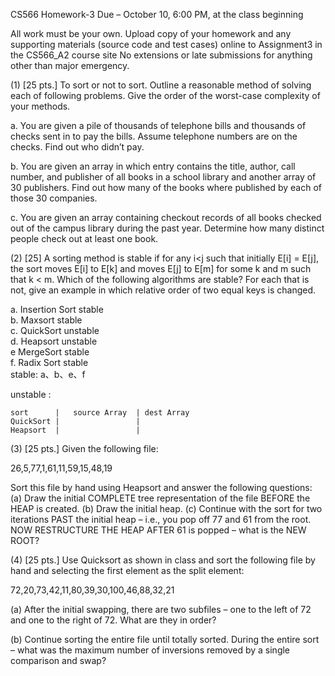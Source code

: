 CS566 Homework-3
Due – October 10, 6:00 PM, at the class beginning
 
All work must be your own.  Upload copy of your homework and any supporting materials (source code and test cases) online to Assignment3 in the CS566_A2 course site
No extensions or late submissions for anything other than major emergency. 
 

(1) [25 pts.]  To sort or not to sort. Outline a reasonable method of solving each of following problems. Give the order of the worst-case complexity of your methods.

a.  You are given a pile of thousands of telephone bills and thousands of checks sent in to pay the bills. Assume telephone numbers are on the checks. Find out who didn’t pay.

b. You are given an array in which entry contains the title, author, call number, and publisher of all books in a school library and another array of 30 publishers. Find out how many of the books where published by each of those 30 companies.

c.  You are given an array containing checkout records of all books checked out of the campus library during the past year. Determine how many distinct people check out at least one book.

(2) [25]  A sorting method is stable if for any i<j such that initially E[i] = E[j], the sort moves E[i] to E[k] and moves E[j] to E[m] for some k and m such that k < m.  Which of the following algorithms are stable? For each that is not, give an example in which relative order of two equal keys  is changed.

a. Insertion Sort       stable   
b. Maxsort          stable   
c. QuickSort     unstable   
d. Heapsort      unstable    
e  MergeSort    stable   
f. Radix Sort    stable   
stable: a、b、e、f

unstable :    

```
sort      |   source Array  | dest Array  
QuickSort |    	            |   
Heapsort  |    	            |    
```

(3) [25 pts.] Given the following file:

26,5,77,1,61,11,59,15,48,19  

Sort this file by hand using Heapsort and answer the following questions:
(a)    Draw the initial COMPLETE tree representation of the file BEFORE the HEAP is created.
(b)   Draw the initial heap.
(c)    Continue with the sort for two iterations PAST the initial heap – i.e., you pop off 77 and 61 from the root. NOW RESTRUCTURE THE HEAP AFTER 61 is popped – what is the NEW ROOT?



(4) [25 pts.] Use Quicksort as shown in class and sort the following file by hand and selecting the first element as the split element:

72,20,73,42,11,80,39,30,100,46,88,32,21

(a)    After the initial swapping, there are two subfiles – one to the left of 72 and one to the right of 72. What are they in order?

(b)   Continue sorting the entire file until totally sorted. During the entire sort – what was the maximum number of inversions removed by a single comparison and swap? 





